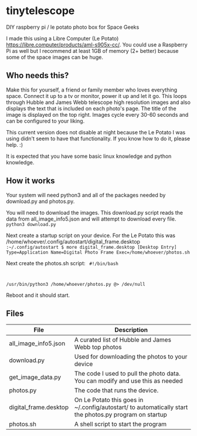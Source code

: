 # tinytelescope
DIY raspberry pi / le potato photo box for Space Geeks

I made this using a Libre Computer (Le Potato) https://libre.computer/products/aml-s905x-cc/. You could use a Raspberry Pi as well but I recommend at least 1GB of memory (2+ better) because some of the space images can be huge.

## Who needs this?

Make this for yourself, a friend or family member who loves everything space. Connect it up to a tv or monitor, power it up and let it go. This loops through Hubble and James Webb telescope high resolution images and also displays the text that is included on each photo's page. The title of the image is displayed on the top right. Images cycle every 30-60 seconds and can be configured to your liking.

This current version does not disable at night because the Le Potato I was using didn't seem to have that functionality. If you know how to do it, please help. :)

It is expected that you have some basic linux knowledge and python knowledge.

## How it works

Your system will need python3 and all of the packages needed by download.py and photos.py.

You will need to download the images. This download.py script reads the data from all_image_info5.json and will attempt to download every file. 
<code>python3 download.py</code>

Next create a startup script on your device. For the Le Potato this was /home/whoever/.config/autostart/digital_frame.desktop
<code>
:~/.config/autostart $ more digital_frame.desktop
[Desktop Entry]
Type=Application
Name=Digital Photo Frame
Exec=/home/whoever/photos.sh
</code>

Next create the photos.sh script:
<code>
#!/bin/bash

/usr/bin/python3 /home/whoever/photos.py @> /dev/null
</code>

Reboot and it should start.

## Files

| File | Description |
| --- | ----------- |
| all_image_info5.json | A curated list of Hubble and James Webb top photos |
| download.py | Used for downloading the photos to your device |
| get_image_data.py | The code I used to pull the photo data. You can modify and use this as needed |
| photos.py | The code that runs the device. |
| digital_frame.desktop | On Le Potato this goes in ~/.config/autostart/ to automatically start the photos.py program on startup |
| photos.sh | A shell script to start the program |
